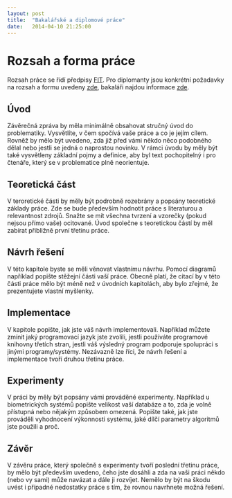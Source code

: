 ```yaml
---
layout: post
title:  "Bakalářské a diplomové práce"
date:   2014-04-10 21:25:00
---
```


# Rozsah a forma práce
Rozsah práce se řídí předpisy [FIT][ssz]. Pro diplomanty jsou konkrétní požadavky na rozsah a formu uvedeny [zde][ssz-dp], bakaláři najdou informace [zde][ssz-bp].

[ssz]: http://www.fit.vutbr.cz/info/szz/
[ssz-dp]: http://www.fit.vutbr.cz/info/szz/pokyny_dp.html
[ssz-bp]: http://www.fit.vutbr.cz/info/szz/pokyny_bp.html

## Úvod
Závěrečná zpráva by měla minimálně obsahovat stručný úvod do problematiky. Vysvětlíte, v čem spočívá vaše práce a co je jejím cílem. Rovněž by mělo být uvedeno, zda již před vámi někdo něco podobného dělal nebo jestli se jedná o naprostou novinku. V rámci úvodu by měly být také vysvětleny základní pojmy a definice, aby byl text pochopitelný i pro čtenáře, který se v problematice plně neorientuje.

## Teoretická část
V teroretické části by měly být podrobně rozebrány a popsány teoretické základy práce. Zde se bude především hodnotit práce s literaturou a relevantnost zdrojů. Snažte se mít všechna tvrzení a vzorečky (pokud nejsou přímo vaše) ocitované. Úvod společne s teoretickou částí by měl zabírat přibližně první třetinu práce.

## Návrh řešení
V této kapitole byste se měli věnovat vlastnímu návrhu. Pomocí diagramů například popište stěžejní části vaší práce. Obecně platí, že citací by v této části práce mělo být méně než v úvodních kapitolách, aby bylo zřejmé, že prezentujete vlastní myšlenky.

## Implementace
V kapitole popište, jak jste váš návrh implementovali. Například můžete zmínit jaký programovací jazyk jste zvolili, jestli používáte programové knihovny třetích stran, jestli váš výsledný program podporuje spolupráci s jinými programy/systémy. Nezávazně lze říci, že návrh řešení a implementace tvoří druhou třetinu práce.

## Experimenty
V práci by měly být popsány vámi prováděné experimenty. Například u biometrických systémů popište velikost vaší databáze a to, zda je volně přístupná nebo nějakým způsobem omezená. Popište také, jak jste prováděli vyhodnocení výkonnosti systému, jaké dílčí parametry algoritmů jste použili a proč.

## Závěr
V závěru práce, který společně s experimenty tvoří poslední třetinu práce, by mělo být především uvedeno, čeho jste dosáhli a zda na vaši práci někdo (nebo vy sami) může navázat a dále ji rozvíjet. Nemělo by být na škodu uvést i případné nedostatky práce s tím, že rovnou navrhnete možná řešení.